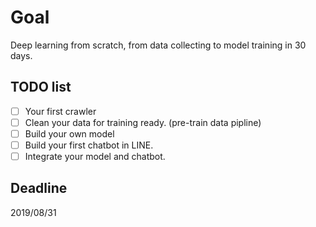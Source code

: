 Goal
====
Deep learning from scratch, from data collecting to model training in 30 days.

TODO list
---------
 - [ ] Your first crawler
 - [ ] Clean your data for training ready. (pre-train data pipline)
 - [ ] Build your own model
 - [ ] Build your first chatbot in LINE.
 - [ ] Integrate your model and chatbot.

Deadline
--------
2019/08/31

